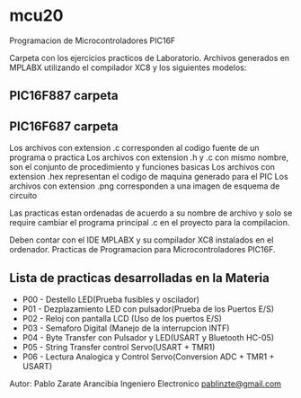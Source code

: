 # mcu20
Programacion de Microcontroladores PIC16F

Carpeta con los ejercicios practicos de Laboratorio. Archivos generados en MPLABX utilizando el compilador XC8 y los siguientes modelos:
## PIC16F887 carpeta <p887micro>
## PIC16F687 carpeta <p687micro>
  
Los archivos con extension .c corresponden al codigo fuente de un programa o practica
Los archivos con extension .h y .c con mismo nombre, son el conjunto de procedimiento y funciones basicas
Los archivos con extension .hex representan el codigo de maquina generado para el PIC
Los archivos con extension .png corresponden a una imagen de esquema de circuito

Las practicas estan ordenadas de acuerdo a su nombre de archivo y solo se require cambiar el programa principal .c en el proyecto para la compilacion.

Deben contar con el IDE MPLABX y su compilador XC8 instalados en el ordenador.
Practicas de Programacion para Microcontroladores PIC16F.

## Lista de practicas desarrolladas en la Materia
- P00 - Destello LED(Prueba fusibles y oscilador)
- P01 - Dezplazamiento LED con pulsador(Prueba de los Puertos E/S)
- P02 - Reloj con pantalla LCD (Uso de los puertos E/S)
- P03 - Semaforo Digital (Manejo de la interrupcion INTF)
- P04 - Byte Transfer con Pulsador y LED(USART y Bluetooth HC-05)
- P05 - String Transfer control Servo(USART + TMR1)
- P06 - Lectura Analogica y Control Servo(Conversion ADC + TMR1 + USART)

Autor: Pablo Zarate Arancibia Ingeniero Electronico pablinzte@gmail.com
